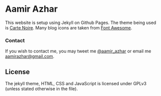 # Aamir Azhar

This website is setup using Jekyll on Github Pages. The theme being used is [Carte Noire](https://github.com/jacobtomlinson/carte-noire). Many blog icons are taken from [Font Awesome](http://fontawesome.io/).

### Contact
If you wish to contact me, you may tweet me [@aamir_azhar](http://www.twitter.com/aamir_azhar) or email me
[aamirazhar@gmail.com](mailto:aamirazhar@gmail.com).

## License
The jekyll theme, HTML, CSS and JavaScript is licensed under GPLv3 (unless stated otherwise in the file).
